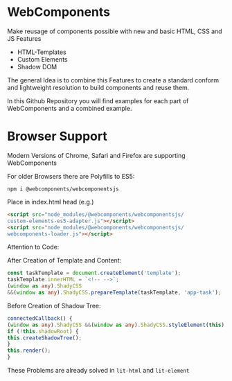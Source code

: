 # WebComponents

Make reusage of components possible with new and basic HTML, CSS and JS Features

* HTML-Templates
* Custom Elements
* Shadow DOM

The general Idea is to combine this Features to create a standard conform and lightweight resolution to build components and reuse them.

In this Github Repository you will find examples for each part of WebComponents and a combined example.

# Browser Support

Modern Versions of Chrome, Safari and Firefox are supporting WebComponents

For older Browsers there are Polyfills to ES5:

`npm i @webcomponents/webcomponentsjs`

Place in index.html head (e.g.)

```html
<script src="node_modules/@webcomponents/webcomponentsjs/
custom-elements-es5-adapter.js"></script>
<script src="node_modules/@webcomponents/webcomponentsjs/
webcomponents-loader.js"></script>
```

Attention to Code:

After Creation of Template and Content:
```ts
const taskTemplate = document.createElement('template');
taskTemplate.innerHTML = `<!-- -->`;
(window as any).ShadyCSS
&&(window as any).ShadyCSS.prepareTemplate(taskTemplate, 'app-task');
```

Before Creation of Shadow Tree:

```ts
connectedCallback() {
(window as any).ShadyCSS &&(window as any).ShadyCSS.styleElement(this);
if (!this.shadowRoot) {
this.createShadowTree();
}
this.render();
}
```

These Problems are already solved in `lit-html` and `lit-element`

